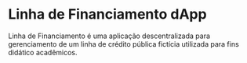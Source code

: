 # Linha de Financiamento dApp

Linha de Financiamento é uma aplicação descentralizada para gerenciamento de um linha de crédito pública fictícia utilizada para fins didático acadêmicos.
